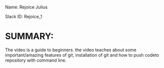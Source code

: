 <!DOCTYPE html>
  <head><title>Side Hustle Task 2</title></head>
   <body>
     <p>Name: Rejoice Julius</p>
  <p>Slack ID: Rejoice_1</p>
  <p><h1>SUMMARY:</h1></p>
  
  <p>The video is a guide to beginners. the video teaches about some important/amazing features of git, installation of git and how to push codeto repository with command line.</p>


</body>
</html>

